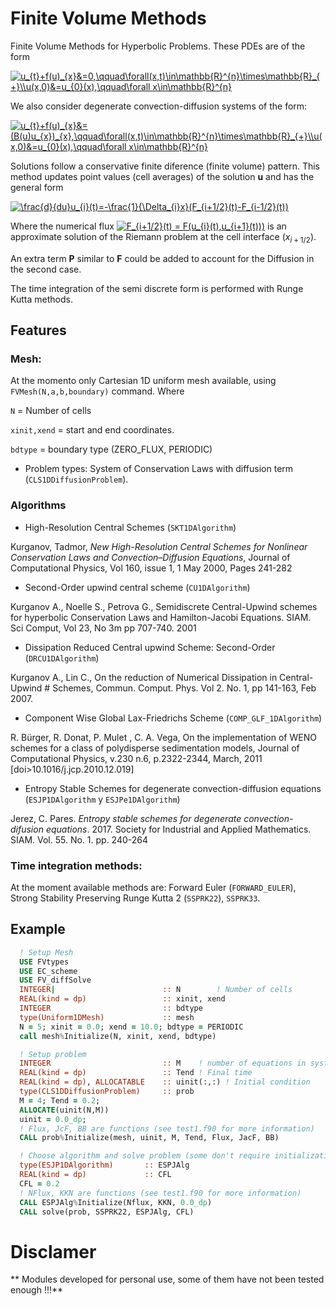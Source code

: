 # Finite Volume Methods

Finite Volume Methods for Hyperbolic Problems. These PDEs are of the form

<a href="https://www.codecogs.com/eqnedit.php?latex=u_{t}&plus;f(u)_{x}&=0,\qquad\forall(x,t)\in\mathbb{R}^{n}\times\mathbb{R}_{&plus;}\\u(x,0)&=u_{0}(x),\qquad\forall&space;x\in\mathbb{R}^{n}" target="_blank"><img src="https://latex.codecogs.com/gif.latex?u_{t}&plus;f(u)_{x}&=0,\qquad\forall(x,t)\in\mathbb{R}^{n}\times\mathbb{R}_{&plus;}\\u(x,0)&=u_{0}(x),\qquad\forall&space;x\in\mathbb{R}^{n}" title="u_{t}+f(u)_{x}&=0,\qquad\forall(x,t)\in\mathbb{R}^{n}\times\mathbb{R}_{+}\\u(x,0)&=u_{0}(x),\qquad\forall x\in\mathbb{R}^{n}" /></a>

We also consider degenerate convection-diffusion systems of the form:

<a href="https://www.codecogs.com/eqnedit.php?latex=u_{t}&plus;f(u)_{x}&=(B(u)u_{x})_{x},\qquad\forall(x,t)\in\mathbb{R}^{n}\times\mathbb{R}_{&plus;}\\u(x,0)&=u_{0}(x),\qquad\forall&space;x\in\mathbb{R}^{n}" target="_blank"><img src="https://latex.codecogs.com/gif.latex?u_{t}&plus;f(u)_{x}&=(B(u)u_{x})_{x},\qquad\forall(x,t)\in\mathbb{R}^{n}\times\mathbb{R}_{&plus;}\\u(x,0)&=u_{0}(x),\qquad\forall&space;x\in\mathbb{R}^{n}" title="u_{t}+f(u)_{x}&=(B(u)u_{x})_{x},\qquad\forall(x,t)\in\mathbb{R}^{n}\times\mathbb{R}_{+}\\u(x,0)&=u_{0}(x),\qquad\forall x\in\mathbb{R}^{n}" /></a>

Solutions follow a conservative finite diference (finite volume) pattern. This method updates point values (cell averages) of the solution **u** and has the general form

<a href="https://www.codecogs.com/eqnedit.php?latex=\frac{d}{du}u_{i}(t)=-\frac{1}{\Delta_{i}x}(F_{i&plus;1/2}(t)-F_{i-1/2}(t))" target="_blank"><img src="https://latex.codecogs.com/gif.latex?\frac{d}{du}u_{i}(t)=-\frac{1}{\Delta_{i}x}(F_{i&plus;1/2}(t)-F_{i-1/2}(t))" title="\frac{d}{du}u_{i}(t)=-\frac{1}{\Delta_{i}x}(F_{i+1/2}(t)-F_{i-1/2}(t))" /></a>

Where the numerical flux <a href="https://www.codecogs.com/eqnedit.php?latex=F_{i&plus;1/2}(t)&space;=&space;F(u_{i}(t),u_{i&plus;1}(t)))" target="_blank"><img src="https://latex.codecogs.com/gif.latex?F_{i&plus;1/2}(t)&space;=&space;F(u_{i}(t),u_{i&plus;1}(t)))" title="F_{i+1/2}(t) = F(u_{i}(t),u_{i+1}(t)))" /></a> is an approximate solution of the Riemann problem at the cell interface ($x_{i+1/2}$). 

An extra term **P** similar to **F** could be added to account for the Diffusion in the second case.

The time integration of the semi discrete form is performed with Runge Kutta methods.

## Features
### Mesh: 
At the momento only Cartesian 1D uniform mesh available, using `FVMesh(N,a,b,boundary)` command. Where

`N` = Number of cells

`xinit,xend` = start and end coordinates.

`bdtype` = boundary type (ZERO_FLUX, PERIODIC)

* Problem types: System of Conservation Laws with diffusion term (`CLS1DDiffusionProblem`).

### Algorithms

* High-Resolution Central Schemes (`SKT1DAlgorithm`)

Kurganov, Tadmor, *New High-Resolution Central Schemes for Nonlinear Conservation Laws and Convection–Diffusion Equations*, Journal of Computational Physics, Vol 160, issue 1, 1 May 2000, Pages 241-282

* Second-Order upwind central scheme (`CU1DAlgorithm`)

Kurganov A., Noelle S., Petrova G., Semidiscrete Central-Upwind schemes for hyperbolic Conservation Laws and Hamilton-Jacobi Equations. SIAM. Sci Comput, Vol 23, No 3m pp 707-740. 2001

* Dissipation Reduced Central upwind Scheme: Second-Order (`DRCU1DAlgorithm`)

Kurganov A., Lin C., On the reduction of Numerical Dissipation in Central-Upwind # Schemes, Commun. Comput. Phys. Vol 2. No. 1, pp 141-163, Feb 2007.

* Component Wise Global Lax-Friedrichs Scheme (`COMP_GLF_1DAlgorithm`)

R. Bürger, R. Donat, P. Mulet , C. A. Vega, On the implementation of WENO schemes for a class of polydisperse sedimentation models, Journal of Computational Physics, v.230 n.6, p.2322-2344, March, 2011  [doi>10.1016/j.jcp.2010.12.019]

* Entropy Stable Schemes for degenerate convection-diffusion equations (`ESJP1DAlgorithm` y `ESJPe1DAlgorithm`)

Jerez, C. Pares. *Entropy stable schemes for degenerate convection-difusion equations*. 2017. Society for Industrial and Applied Mathematics. SIAM. Vol. 55. No. 1. pp. 240-264

### Time integration methods:

At the moment available methods are: Forward Euler (`FORWARD_EULER`), Strong Stability Preserving Runge Kutta 2 (`SSPRK22`), `SSPRK33`.

## Example


```fortran
  ! Setup Mesh
  USE FVtypes
  USE EC_scheme
  USE FV_diffSolve
  INTEGER|                        :: N        ! Number of cells
  REAL(kind = dp)                 :: xinit, xend 
  INTEGER                         :: bdtype
  type(Uniform1DMesh)             :: mesh
  N = 5; xinit = 0.0; xend = 10.0; bdtype = PERIODIC
  call mesh%Initialize(N, xinit, xend, bdtype)

  ! Setup problem
  INTEGER                         :: M    ! number of equations in system
  REAL(kind = dp)                 :: Tend ! Final time
  REAL(kind = dp), ALLOCATABLE    :: uinit(:,:) ! Initial condition
  type(CLS1DDiffusionProblem)     :: prob
  M = 4; Tend = 0.2;
  ALLOCATE(uinit(N,M))
  uinit = 0.0_dp;
  ! Flux, JcF, BB are functions (see test1.f90 for more information)
  CALL prob%Initialize(mesh, uinit, M, Tend, Flux, JacF, BB)

  ! Choose algorithm and solve problem (some don't require initialization)
  type(ESJP1DAlgorithm)       :: ESPJAlg
  REAL(kind = dp)             :: CFL
  CFL = 0.2
  ! NFlux, KKN are functions (see test1.f90 for more information)
  CALL ESPJAlg%Initialize(Nflux, KKN, 0.0_dp)  
  CALL solve(prob, SSPRK22, ESPJAlg, CFL)
```

# Disclamer
** Modules developed for personal use, some of them have not been tested enough !!!**
